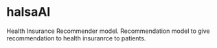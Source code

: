 # halsaAI
Health Insurance Recommender model. 
Recommendation model to give recommendation to health insuranrce to patients.
